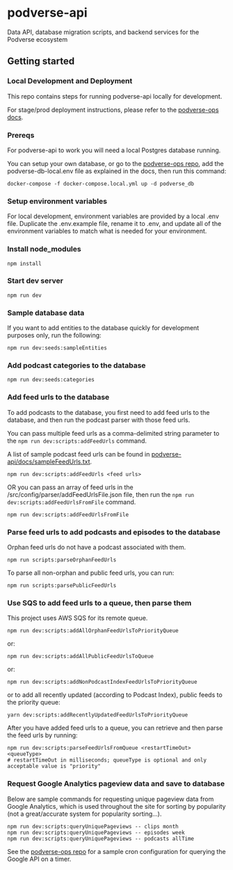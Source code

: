 # podverse-api

Data API, database migration scripts, and backend services for the Podverse ecosystem

## Getting started

### Local Development and Deployment
This repo contains steps for running podverse-api locally for development.

For stage/prod deployment instructions, please refer to the
[podverse-ops docs](https://github.com/podverse/podverse-ops).

### Prereqs

For podverse-api to work you will need a local Postgres database running.

You can setup your own database, or go to the
[podverse-ops repo](https://github.com/podverse/podverse-ops), add the podverse-db-local.env file as explained in the docs, then run this command:

```
docker-compose -f docker-compose.local.yml up -d podverse_db
```

### Setup environment variables

For local development, environment variables are provided by a local .env file. Duplicate the .env.example file, rename it to .env, and update all of the environment variables to match what is needed for your environment.

### Install node_modules

```
npm install
```

### Start dev server

```
npm run dev
```

### Sample database data

If you want to add entities to the database quickly for development purposes only, run the following:

```
npm run dev:seeds:sampleEntities
```

### Add podcast categories to the database

```
npm run dev:seeds:categories
```

### Add feed urls to the database

To add podcasts to the database, you first need to add feed urls to the
database, and then run the podcast parser with those feed urls.

You can pass multiple feed urls as a comma-delimited string parameter to the
`npm run dev:scripts:addFeedUrls` command.

A list of sample podcast feed urls can be found in
[podverse-api/docs/sampleFeedUrls.txt](https://github.com/podverse/podverse-api/tree/deploy/docs/sampleFeedUrls.txt).

```
npm run dev:scripts:addFeedUrls <feed urls>
```

OR you can pass an array of feed urls in the /src/config/parser/addFeedUrlsFile.json file,
then run the `npm run dev:scripts:addFeedUrlsFromFile` command.

```
npm run dev:scripts:addFeedUrlsFromFile
```

### Parse feed urls to add podcasts and episodes to the database

Orphan feed urls do not have a podcast associated with them.

```
npm run scripts:parseOrphanFeedUrls
```

To parse all non-orphan and public feed urls, you can run:

```
npm run scripts:parsePublicFeedUrls
```

### Use SQS to add feed urls to a queue, then parse them

This project uses AWS SQS for its remote queue.

```
npm run dev:scripts:addAllOrphanFeedUrlsToPriorityQueue
```

or:

```
npm run dev:scripts:addAllPublicFeedUrlsToQueue
```

or:

```
npm run dev:scripts:addNonPodcastIndexFeedUrlsToPriorityQueue
```

or to add all recently updated (according to Podcast Index), public feeds to the priority queue:

```
yarn dev:scripts:addRecentlyUpdatedFeedUrlsToPriorityQueue
```

After you have added feed urls to a queue, you can retrieve and then parse
the feed urls by running:

```
npm run dev:scripts:parseFeedUrlsFromQueue <restartTimeOut> <queueType>
# restartTimeOut in milliseconds; queueType is optional and only acceptable value is "priority"
```

### Request Google Analytics pageview data and save to database

Below are sample commands for requesting unique pageview data from Google
Analytics, which is used throughout the site for sorting by popularity (not a
great/accurate system for popularity sorting...).

```
npm run dev:scripts:queryUniquePageviews -- clips month
npm run dev:scripts:queryUniquePageviews -- episodes week
npm run dev:scripts:queryUniquePageviews -- podcasts allTime
```

See the [podverse-ops repo](https://github.com/podverse/podverse-ops) for a sample
cron configuration for querying the Google API on a timer.
